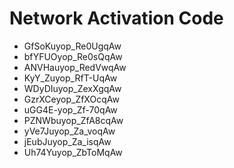# Network Activation Code
* GfSoKuyop_Re0UgqAw
* bfYFUOyop_Re0sQqAw
* ANVHauyop_RedVwqAw
* KyY_Zuyop_RfT-UqAw
* WDyDIuyop_ZexXgqAw
* GzrXCeyop_ZfXOcqAw
* uGG4E-yop_Zf-70qAw
* PZNWbuyop_ZfA8cqAw
* yVe7Juyop_Za_voqAw
* jEubJuyop_Za_isqAw
* Uh74Yuyop_ZbToMqAw